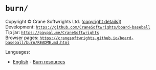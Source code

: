 # `burn/`

Copyright © Crane Softwrights Ltd. ([copyright details](../COPYRIGHT.md)])  
Development: [`https://github.com/CraneSoftwrights/board-baseball`](https://github.com/CraneSoftwrights/board-baseball)  
Tip jar: [`https://paypal.me/CraneSoftwrights`](https://paypal.me/CraneSoftwrights)  
Browser pages: [`https://cranesoftwrights.github.io/board-baseball/burn/README.md.html`](https://cranesoftwrights.github.io/board-baseball/burn/README.md.html)  

Languages:

- [English](../en/burn.md) - [Burn resources](../en/burn.md)
